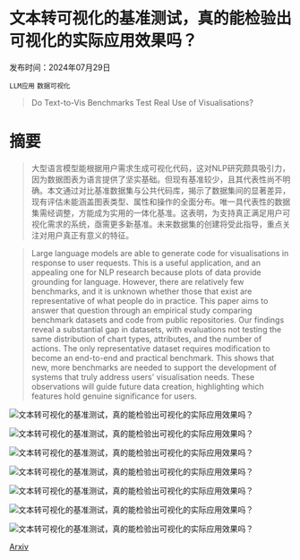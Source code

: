 # 文本转可视化的基准测试，真的能检验出可视化的实际应用效果吗？

发布时间：2024年07月29日

`LLM应用` `数据可视化`

> Do Text-to-Vis Benchmarks Test Real Use of Visualisations?

# 摘要

> 大型语言模型能根据用户需求生成可视化代码，这对NLP研究颇具吸引力，因为数据图表为语言提供了坚实基础。但现有基准较少，且其代表性尚不明确。本文通过对比基准数据集与公共代码库，揭示了数据集间的显著差异，现有评估未能涵盖图表类型、属性和操作的全面分布。唯一具代表性的数据集需经调整，方能成为实用的一体化基准。这表明，为支持真正满足用户可视化需求的系统，亟需更多新基准。未来数据集的创建将受此指导，重点关注对用户真正有意义的特征。

> Large language models are able to generate code for visualisations in response to user requests. This is a useful application, and an appealing one for NLP research because plots of data provide grounding for language. However, there are relatively few benchmarks, and it is unknown whether those that exist are representative of what people do in practice. This paper aims to answer that question through an empirical study comparing benchmark datasets and code from public repositories. Our findings reveal a substantial gap in datasets, with evaluations not testing the same distribution of chart types, attributes, and the number of actions. The only representative dataset requires modification to become an end-to-end and practical benchmark. This shows that new, more benchmarks are needed to support the development of systems that truly address users' visualisation needs. These observations will guide future data creation, highlighting which features hold genuine significance for users.

![文本转可视化的基准测试，真的能检验出可视化的实际应用效果吗？](../../../paper_images/2407.19726/x1.png)

![文本转可视化的基准测试，真的能检验出可视化的实际应用效果吗？](../../../paper_images/2407.19726/common_plot_type_all.png)

![文本转可视化的基准测试，真的能检验出可视化的实际应用效果吗？](../../../paper_images/2407.19726/correlation_heatmap.png)

![文本转可视化的基准测试，真的能检验出可视化的实际应用效果吗？](../../../paper_images/2407.19726/JSON-Formatting-Process.png)

![文本转可视化的基准测试，真的能检验出可视化的实际应用效果吗？](../../../paper_images/2407.19726/nvbench_example.png)

![文本转可视化的基准测试，真的能检验出可视化的实际应用效果吗？](../../../paper_images/2407.19726/chartdialog_example.png)

![文本转可视化的基准测试，真的能检验出可视化的实际应用效果吗？](../../../paper_images/2407.19726/plotcoder_example.png)

[Arxiv](https://arxiv.org/abs/2407.19726)